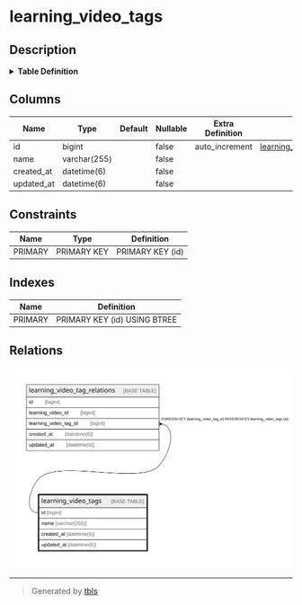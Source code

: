 # learning_video_tags

## Description

<details>
<summary><strong>Table Definition</strong></summary>

```sql
CREATE TABLE `learning_video_tags` (
  `id` bigint NOT NULL AUTO_INCREMENT,
  `name` varchar(255) COLLATE utf8mb4_bin NOT NULL,
  `created_at` datetime(6) NOT NULL,
  `updated_at` datetime(6) NOT NULL,
  PRIMARY KEY (`id`)
) ENGINE=InnoDB AUTO_INCREMENT=[Redacted by tbls] DEFAULT CHARSET=utf8mb4 COLLATE=utf8mb4_bin
```

</details>

## Columns

| Name | Type | Default | Nullable | Extra Definition | Children | Parents | Comment |
| ---- | ---- | ------- | -------- | ---------------- | -------- | ------- | ------- |
| id | bigint |  | false | auto_increment | [learning_video_tag_relations](learning_video_tag_relations.md) |  |  |
| name | varchar(255) |  | false |  |  |  |  |
| created_at | datetime(6) |  | false |  |  |  |  |
| updated_at | datetime(6) |  | false |  |  |  |  |

## Constraints

| Name | Type | Definition |
| ---- | ---- | ---------- |
| PRIMARY | PRIMARY KEY | PRIMARY KEY (id) |

## Indexes

| Name | Definition |
| ---- | ---------- |
| PRIMARY | PRIMARY KEY (id) USING BTREE |

## Relations

![er](learning_video_tags.svg)

---

> Generated by [tbls](https://github.com/k1LoW/tbls)
